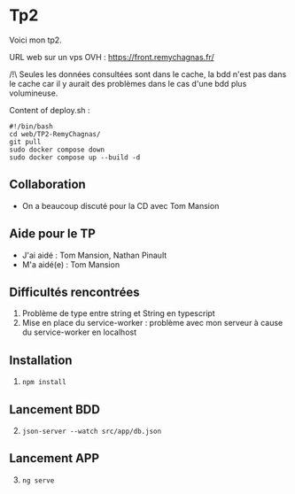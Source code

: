 # Tp2

Voici mon tp2.

URL web sur un vps OVH : https://front.remychagnas.fr/

/!\ Seules les données consultées sont dans le cache, la bdd n'est pas dans le cache car il y aurait des problèmes dans le cas d'une bdd plus volumineuse.

Content of deploy.sh :

```
#!/bin/bash
cd web/TP2-RemyChagnas/
git pull
sudo docker compose down
sudo docker compose up --build -d
```

## Collaboration

- On a beaucoup discuté pour la CD avec Tom Mansion

## Aide pour le TP

- J'ai aidé : Tom Mansion, Nathan Pinault
- M'a aidé(e) : Tom Mansion

## Difficultés rencontrées

1. Problème de type entre string et String en typescript
2. Mise en place du service-worker : problème avec mon serveur à cause du service-worker en localhost

## Installation

1. ```npm install```

## Lancement BDD

2. ```json-server --watch src/app/db.json```

## Lancement APP

3. ```ng serve```
